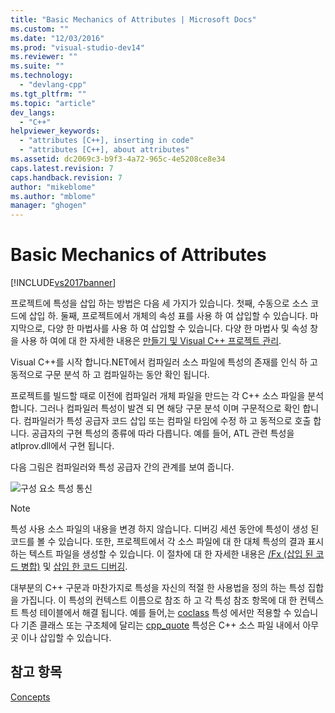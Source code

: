 ```yaml
---
title: "Basic Mechanics of Attributes | Microsoft Docs"
ms.custom: ""
ms.date: "12/03/2016"
ms.prod: "visual-studio-dev14"
ms.reviewer: ""
ms.suite: ""
ms.technology: 
  - "devlang-cpp"
ms.tgt_pltfrm: ""
ms.topic: "article"
dev_langs: 
  - "C++"
helpviewer_keywords: 
  - "attributes [C++], inserting in code"
  - "attributes [C++], about attributes"
ms.assetid: dc2069c3-b9f3-4a72-965c-4e5208ce8e34
caps.latest.revision: 7
caps.handback.revision: 7
author: "mikeblome"
ms.author: "mblome"
manager: "ghogen"
---
```

# Basic Mechanics of Attributes
[!INCLUDE[vs2017banner](../assembler/inline/includes/vs2017banner.md)]

프로젝트에 특성을 삽입 하는 방법은 다음 세 가지가 있습니다.  첫째, 수동으로 소스 코드에 삽입 하.  둘째, 프로젝트에서 개체의 속성 표를 사용 하 여 삽입할 수 있습니다.  마지막으로, 다양 한 마법사를 사용 하 여 삽입할 수 있습니다.  다양 한 마법사 및 속성 창을 사용 하 여에 대 한 자세한 내용은  [만들기 및 Visual C\+\+ 프로젝트 관리](../ide/creating-and-managing-visual-cpp-projects.md).  
  
 Visual C\+\+를 시작 합니다.NET에서 컴파일러 소스 파일에 특성의 존재를 인식 하 고 동적으로 구문 분석 하 고 컴파일하는 동안 확인 됩니다.  
  
 프로젝트를 빌드할 때로 이전에 컴파일러 개체 파일을 만드는 각 C\+\+ 소스 파일을 분석 합니다.  그러나 컴파일러 특성이 발견 되 면 해당 구문 분석 이며 구문적으로 확인 합니다.  컴파일러가 특성 공급자 코드 삽입 또는 컴파일 타임에 수정 하 고 동적으로 호출 합니다.  공급자의 구현 특성의 종류에 따라 다릅니다.  예를 들어, ATL 관련 특성을 atlprov.dll에서 구현 됩니다.  
  
 다음 그림은 컴파일러와 특성 공급자 간의 관계를 보여 줍니다.  
  
 ![구성 요소 특성 통신](../windows/media/vccompattrcomm.png "vcCompAttrComm")  
  
> [!NOTE]
>  특성 사용 소스 파일의 내용을 변경 하지 않습니다.  디버깅 세션 동안에 특성이 생성 된 코드를 볼 수 있습니다.  또한, 프로젝트에서 각 소스 파일에 대 한 대체 특성의 결과 표시 하는 텍스트 파일을 생성할 수 있습니다.  이 절차에 대 한 자세한 내용은  [\/Fx \(삽입 된 코드 병합\)](../build/reference/fx-merge-injected-code.md) 및  [삽입 한 코드 디버깅](../Topic/How%20to:%20Debug%20Injected%20Code.md).  
  
 대부분의 C\+\+ 구문과 마찬가지로 특성을 자신의 적절 한 사용법을 정의 하는 특성 집합을 가집니다.  이 특성의 컨텍스트 이름으로 참조 하 고 각 특성 참조 항목에 대 한 컨텍스트 특성 테이블에서 해결 됩니다.  예를 들어,는  [coclass](../windows/coclass.md) 특성 에서만 적용할 수 있습니다 기존 클래스 또는 구조체에 달리는  [cpp\_quote](../windows/cpp-quote.md) 특성은 C\+\+ 소스 파일 내에서 아무 곳 이나 삽입할 수 있습니다.  
  
## 참고 항목  
 [Concepts](../windows/attributed-programming-concepts.md)